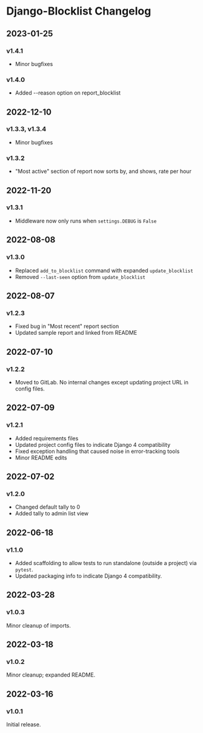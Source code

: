 # Django-Blocklist Changelog

## 2023-01-25
### v1.4.1
* Minor bugfixes
### v1.4.0
* Added --reason option on report_blocklist

## 2022-12-10
### v1.3.3, v1.3.4
* Minor bugfixes
### v1.3.2
* "Most active" section of report now sorts by, and shows, rate per hour

## 2022-11-20
### v1.3.1
* Middleware now only runs when `settings.DEBUG` is `False`

## 2022-08-08
### v1.3.0
* Replaced `add_to_blocklist` command with expanded `update_blocklist`
* Removed `--last-seen` option from `update_blocklist`

## 2022-08-07
### v1.2.3
* Fixed bug in "Most recent" report section
* Updated sample report and linked from README

## 2022-07-10
### v1.2.2
* Moved to GitLab. No internal changes except updating project URL in config files.

## 2022-07-09
### v1.2.1
* Added requirements files
* Updated project config files to indicate Django 4 compatibility
* Fixed exception handling that caused noise in error-tracking tools
* Minor README edits

## 2022-07-02
### v1.2.0
* Changed default tally to 0
* Added tally to admin list view

## 2022-06-18
### v1.1.0
* Added scaffolding to allow tests to run standalone (outside a project) via `pytest`.
* Updated packaging info to indicate Django 4 compatibility.

## 2022-03-28
### v1.0.3
Minor cleanup of imports.

## 2022-03-18
### v1.0.2
Minor cleanup; expanded README.

## 2022-03-16
### v1.0.1
Initial release.
